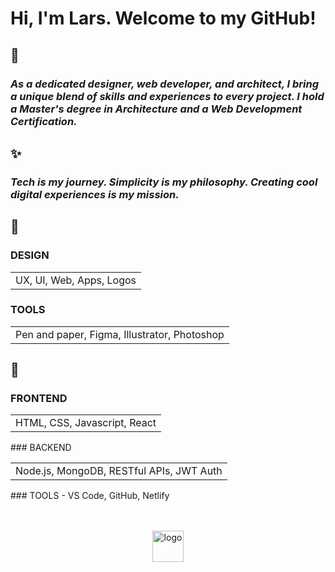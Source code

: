 
# Hi, I'm Lars. Welcome to my GitHub!

## 👀
### _As a dedicated designer, web developer, and architect, I bring a unique blend of skills and experiences to every project. I hold a Master's degree in Architecture and a Web Development Certification._

## ✨
### _Tech is my journey. Simplicity is my philosophy. Creating cool digital experiences is my mission._

## 🌈
### DESIGN
<table><tr><td>UX, UI, Web, Apps, Logos</td></tr></table>

### TOOLS
<table><tr><td>Pen and paper, Figma, Illustrator, Photoshop</td></tr></table>

## 🚀
### FRONTEND
<table><tr><td>HTML, CSS, Javascript, React</td></tr></table>
### BACKEND
<table><tr><td>Node.js, MongoDB, RESTful APIs, JWT Auth</td></tr></table>
### TOOLS
- VS Code, GitHub, Netlify</td></tr></table>
<br>
<br>
<br>
<p align="center"><img src="https://github.com/user-attachments/assets/cb5ac399-a509-4867-95ce-2a9f36a232ad" alt="logo" width="50"></p>



<!--
**CodeLars79/CodeLars79** is a ✨ _special_ ✨ repository because its `README.md` (this file) appears on your GitHub profile.

Here are some ideas to get you started:

- 🔭 I’m currently working on ...
- 🌱 I’m currently learning ...
- 👯 I’m looking to collaborate on ...
- 🤔 I’m looking for help with ..
- 💬 Ask me about ...
- 📫 How to reach me: ...
- 😄 Pronouns: ...
- ⚡ Fun fact: ...
-->
